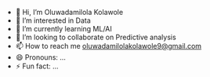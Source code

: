 - 👋 Hi, I’m Oluwadamilola Kolawole
- 👀 I’m interested in Data
- 🌱 I’m currently learning ML/AI
- 💞️ I’m looking to collaborate on Predictive analysis
- 📫 How to reach me oluwadamilolakolawole9@gmail.com
- 😄 Pronouns: ...
- ⚡ Fun fact: ...

<!---
OluwadamilolaK/OluwadamilolaK is a ✨ special ✨ repository because its `README.md` (this file) appears on your GitHub profile.
You can click the Preview link to take a look at your changes.
--->
